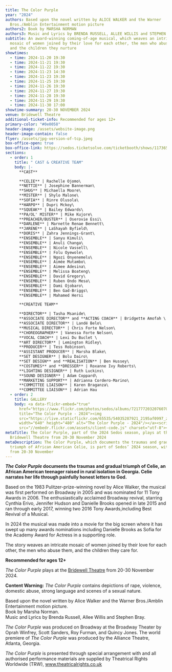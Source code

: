 ```yaml
---
title: The Color Purple
year: "2024"
authors: Based upon the novel written by ALICE WALKER and the Warner
  Bros./Amblin Entertainment motion picture
authors2: Book by MARSHA NORMAN
authors3: Music and Lyrics by BRENDA RUSSELL, ALLEE WILLIS and STEPHEN BRAY
subtitle: An award-winning coming-of-age musical, which weaves an intricate
  mosaic of women joined by their love for each other, the men who abuse them,
  and the children they nurture
showtimes:
  - time: 2024-11-20 19:30
  - time: 2024-11-21 19:30
  - time: 2024-11-22 19:30
  - time: 2024-11-23 14:30
  - time: 2024-11-23 19:30
  - time: 2024-11-25 19:30
  - time: 2024-11-26 19:30
  - time: 2024-11-27 19:30
  - time: 2024-11-28 19:30
  - time: 2024-11-29 19:30
  - time: 2024-11-30 17:00
showtime-summary: 20-30 NOVEMBER 2024
venue: Bridewell Theatre
additional-ticket-info: Recommended for ages 12+
primary-color: "#0e0058"
header-image: /assets/website-image.png
header-image-contain: false
flyer: /assets/jpg-version-of-tcp.jpeg
box-office-open: true
box-office-link: https://sedos.ticketsolve.com/ticketbooth/shows/1173657405/events/428671590
sections:
  - order: 1
    title: " CAST & CREATIVE TEAM"
    body: |-
      **CAST**

      **CELIE** | Rachelle Ojomo\
      **NETTIE** | Josephine Bannerman\
      **SHUG** | Michaella Moore\
      **MISTER** | Shylo Malone\
      **SOFIA** | Rinre Olusola\
      **HARPO** | Dupri Mckoy\
      **SQUEAK** | Bailey Edwards\
      **PA/OL' MISTER** | Mike Kujore\
      **PREACHER/BUSTER** | Oserovie Essi\
      **DARLENE** | Marnette Renae Bennett\
      **JARENE** | LaShayah Byfield\
      **DORIS** | Zahra Jennings-Grant\
      **ENSEMBLE** | Sanyu Kimuli\
      **ENSEMBLE** | Anuli Changa\
      **ENSEMBLE** | Nicole Vassell\
      **ENSEMBLE** | Folu Oyewole\
      **ENSEMBLE** | Ngozi Onyenemelu\
      **ENSEMBLE** | Aimée Mutambo\
      **ENSEMBLE** | Aimee Adesina\
      **ENSEMBLE** | Melissa Boateng\
      **ENSEMBLE** | David Gregory\
      **ENSEMBLE** | Ruben Ondo Mesa\
      **ENSEMBLE** | Dami Ojobaro\
      **ENSEMBLE** | Ben Gad-Briggs\
      **ENSEMBLE** | Mahamed Hersi

      **CREATIVE TEAM**

      **DIRECTOR** | Tasha Msanide\
      **ASSOCIATE DIRECTOR** and **ACTING COACH** | Bridgette Amofah \
      **ASSOCIATE DIRECTOR** | Landé Belo\
      **MUSICAL DIRECTOR** | Chris Forte Nelson\
      **CHOREOGRAPHER** | Vanessa Forte Nelson\
      **VOCAL COACH** | Lexi Du Buclet \
      **ART DIRECTOR** | Lemington Ridley\
      **PRODUCER** | Tess Robinson\
      **ASSISTANT PRODUCER** | Marsha Blake\
      **SET DESIGNER** | Bolu Dairo\
      **SET DESIGN** and **REALISATION** | Ben Hussey\
      **COSTUMES** and **DRESSER** | Roxanne Ivy Roberts\
      **LIGHTING DESIGNER** | Ruth Luckins\
      **SOUND DESIGNER** | Adam Coppard\
      **MARKETING SUPPORT** | Adrianna Cordero-Marino\
      **COMMITTEE LIAISON** | Karen Braganza\
      **COMMITTEE LIAISON** | Adrian Hau
  - order: 2
    title: GALLERY
    body: <a data-flickr-embed="true"
      href="https://www.flickr.com/photos/sedos/albums/72177720320760701"
      title="The Color Purple - 2024"><img
      src="https://live.staticflickr.com/65535/54035287921_2195af0997_z.jpg"
      width="640" height="480" alt="The Color Purple - 2024"/></a><script async
      src="//embedr.flickr.com/assets/client-code.js" charset="utf-8"></script>
metaTitle: The Color Purple, part of the 2024 Sedos season, plays at the
  Bridewell Theatre from 20-30 November 2024
metaDescription: The Color Purple, which documents the traumas and gradual
  triumph of African American Celie, is part of Sedos’ 2024 season, with a run
  from 20-30 November
---
```

***The Color Purple* documents the traumas and gradual triumph of Celie, an African American teenager raised in rural isolation in Georgia. Celie narrates her life through painfully honest letters to God.** 

Based on the 1983 Pulitzer-prize-winning novel by Alice Walker, the musical was first performed on Broadway in 2005 and was nominated for 11 Tony Awards in 2006. The enthusiastically acclaimed Broadway revival, starring Cynthia Erivo, Jennifer Hudson and Danielle Brooks opened in late 2015 and ran through early 2017, winning two 2016 Tony Awards,including Best Revival of a Musical.

In 2024 the musical was made into a movie for the big screen where it has swept up many awards nominations including Danielle Brooks as Sofia for the Academy Award for Actress in a supporting role. 

The story weaves an intricate mosaic of women joined by their love for each other, the men who abuse them, and the children they care for.

**Recommended for ages 12+**

*The Color Purple* plays at the [Bridewell Theatre](https://sedos.co.uk/venues/bridewell) from 20-30 November 2024.

**Content Warning:** *The Color Purple* contains depictions of rape, violence, domestic abuse, strong language and scenes of a sexual nature.

Based upon the novel written by Alice Walker and the Warner Bros./Amblin Entertainment motion picture. \
Book by Marsha Norman.\
Music and Lyrics by Brenda Russell, Allee Willis and Stephen Bray.

*The Color Purple* was produced on Broadway at the Broadway Theater by Oprah Winfrey, Scott Sanders, Roy Furman, and Quincy Jones. The world premiere of *The Color Purple* was produced by the Alliance Theatre, Atlanta, Georgia.

*The Color Purple* is presented through special arrangement with and all authorised performance materials are supplied by Theatrical Rights Worldwide (TRW), www.theatricalrights.co.uk